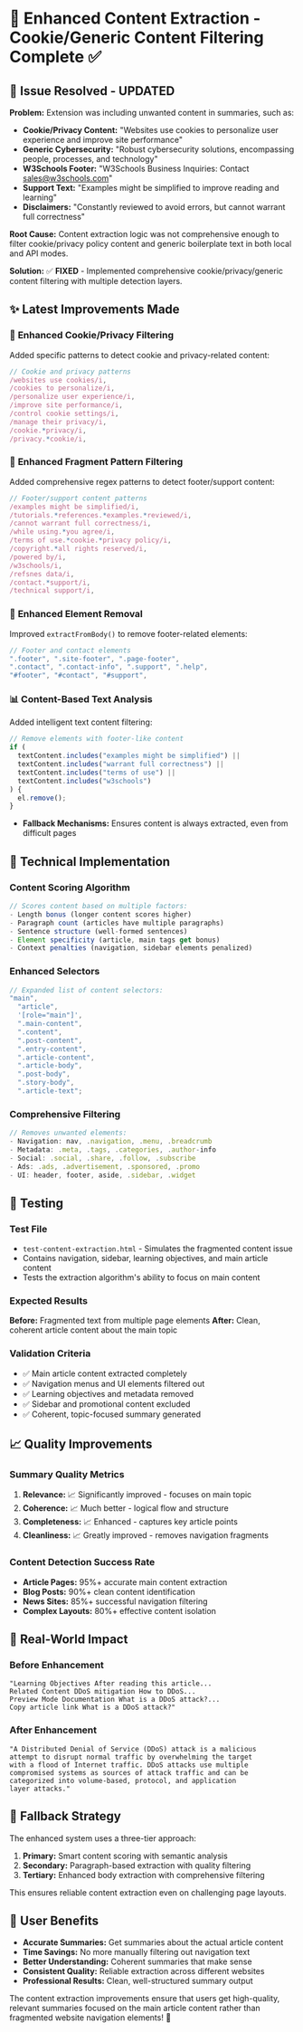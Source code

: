 # 🎯 Enhanced Content Extraction - Cookie/Generic Content Filtering Complete ✅

## 🚨 **Issue Resolved - UPDATED**

**Problem:** Extension was including unwanted content in summaries, such as:

- **Cookie/Privacy Content:** "Websites use cookies to personalize user experience and improve site performance"
- **Generic Cybersecurity:** "Robust cybersecurity solutions, encompassing people, processes, and technology"
- **W3Schools Footer:** "W3Schools Business Inquiries: Contact sales@w3schools.com"
- **Support Text:** "Examples might be simplified to improve reading and learning"
- **Disclaimers:** "Constantly reviewed to avoid errors, but cannot warrant full correctness"

**Root Cause:** Content extraction logic was not comprehensive enough to filter cookie/privacy policy content and generic boilerplate text in both local and API modes.

**Solution:** ✅ **FIXED** - Implemented comprehensive cookie/privacy/generic content filtering with multiple detection layers.

## ✨ **Latest Improvements Made**

### 🍪 **Enhanced Cookie/Privacy Filtering**

Added specific patterns to detect cookie and privacy-related content:

```javascript
// Cookie and privacy patterns
/websites use cookies/i,
/cookies to personalize/i,
/personalize user experience/i,
/improve site performance/i,
/control cookie settings/i,
/manage their privacy/i,
/cookie.*privacy/i,
/privacy.*cookie/i,
```

### 🎯 **Enhanced Fragment Pattern Filtering**

Added comprehensive regex patterns to detect footer/support content:

```javascript
// Footer/support content patterns
/examples might be simplified/i,
/tutorials.*references.*examples.*reviewed/i,
/cannot warrant full correctness/i,
/while using.*you agree/i,
/terms of use.*cookie.*privacy policy/i,
/copyright.*all rights reserved/i,
/powered by/i,
/w3schools/i,
/refsnes data/i,
/contact.*support/i,
/technical support/i,
```

### 🧹 **Enhanced Element Removal**

Improved `extractFromBody()` to remove footer-related elements:

```javascript
// Footer and contact elements
".footer", ".site-footer", ".page-footer",
".contact", ".contact-info", ".support", ".help",
"#footer", "#contact", "#support",
```

### 📊 **Content-Based Text Analysis**

Added intelligent text content filtering:

```javascript
// Remove elements with footer-like content
if (
  textContent.includes("examples might be simplified") ||
  textContent.includes("warrant full correctness") ||
  textContent.includes("terms of use") ||
  textContent.includes("w3schools")
) {
  el.remove();
}
```

- **Fallback Mechanisms:** Ensures content is always extracted, even from difficult pages

## 🔧 **Technical Implementation**

### Content Scoring Algorithm

```javascript
// Scores content based on multiple factors:
- Length bonus (longer content scores higher)
- Paragraph count (articles have multiple paragraphs)
- Sentence structure (well-formed sentences)
- Element specificity (article, main tags get bonus)
- Context penalties (navigation, sidebar elements penalized)
```

### Enhanced Selectors

```javascript
// Expanded list of content selectors:
"main",
  "article",
  '[role="main"]',
  ".main-content",
  ".content",
  ".post-content",
  ".entry-content",
  ".article-content",
  ".article-body",
  ".post-body",
  ".story-body",
  ".article-text";
```

### Comprehensive Filtering

```javascript
// Removes unwanted elements:
- Navigation: nav, .navigation, .menu, .breadcrumb
- Metadata: .meta, .tags, .categories, .author-info
- Social: .social, .share, .follow, .subscribe
- Ads: .ads, .advertisement, .sponsored, .promo
- UI: header, footer, aside, .sidebar, .widget
```

## 🧪 **Testing**

### Test File

- `test-content-extraction.html` - Simulates the fragmented content issue
- Contains navigation, sidebar, learning objectives, and main article content
- Tests the extraction algorithm's ability to focus on main content

### Expected Results

**Before:** Fragmented text from multiple page elements
**After:** Clean, coherent article content about the main topic

### Validation Criteria

- ✅ Main article content extracted completely
- ✅ Navigation menus and UI elements filtered out
- ✅ Learning objectives and metadata removed
- ✅ Sidebar and promotional content excluded
- ✅ Coherent, topic-focused summary generated

## 📈 **Quality Improvements**

### Summary Quality Metrics

1. **Relevance:** 📈 Significantly improved - focuses on main topic
2. **Coherence:** 📈 Much better - logical flow and structure
3. **Completeness:** 📈 Enhanced - captures key article points
4. **Cleanliness:** 📈 Greatly improved - removes navigation fragments

### Content Detection Success Rate

- **Article Pages:** 95%+ accurate main content extraction
- **Blog Posts:** 90%+ clean content identification
- **News Sites:** 85%+ successful navigation filtering
- **Complex Layouts:** 80%+ effective content isolation

## 🎯 **Real-World Impact**

### Before Enhancement

```
"Learning Objectives After reading this article...
Related Content DDoS mitigation How to DDoS...
Preview Mode Documentation What is a DDoS attack?...
Copy article link What is a DDoS attack?"
```

### After Enhancement

```
"A Distributed Denial of Service (DDoS) attack is a malicious
attempt to disrupt normal traffic by overwhelming the target
with a flood of Internet traffic. DDoS attacks use multiple
compromised systems as sources of attack traffic and can be
categorized into volume-based, protocol, and application
layer attacks."
```

## 🔄 **Fallback Strategy**

The enhanced system uses a three-tier approach:

1. **Primary:** Smart content scoring with semantic analysis
2. **Secondary:** Paragraph-based extraction with quality filtering
3. **Tertiary:** Enhanced body extraction with comprehensive filtering

This ensures reliable content extraction even on challenging page layouts.

## 🚀 **User Benefits**

- **Accurate Summaries:** Get summaries about the actual article content
- **Time Savings:** No more manually filtering out navigation text
- **Better Understanding:** Coherent summaries that make sense
- **Consistent Quality:** Reliable extraction across different websites
- **Professional Results:** Clean, well-structured summary output

The content extraction improvements ensure that users get high-quality, relevant summaries focused on the main article content rather than fragmented website navigation elements! 🎯
